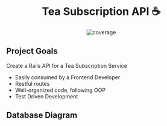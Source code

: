 <h1 align="center">
 Tea Subscription API ☕
</h1>  

<p align="center"
    <a href="https://coveralls.io/github/badges/shields">
        <img src="https://img.shields.io/badge/coverage-100%25-lawngreen"
            alt="coverage"></a>
</p>

## Project Goals 
Create a Rails API for a Tea Subscription Service
  - Easily consumed by a Frontend Developer
  - Restful routes 
  - Well-organized code, following OOP
  - Test Driven Development 

## Database Diagram

##


